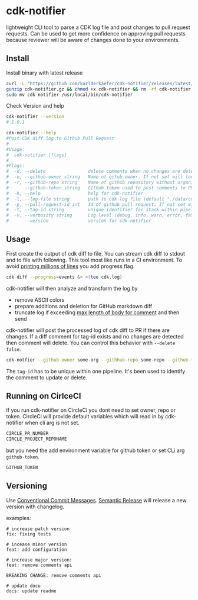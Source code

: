 # cdk-notifier
lightweight CLI tool to parse a CDK log file and post changes to pull request requests.
Can be used to get more confidence on approving pull requests because reviewer will be aware of changes done to your environments.

## Install

Install binary with latest release
```bash
curl -L "https://github.com/karlderkaefer/cdk-notifier/releases/latest/download/cdk-notifier_$(uname)_amd64.gz" -o cdk-notifier.gz
gunzip cdk-notifier.gz && chmod +x cdk-notifier && rm -rf cdk-notifier.gz
sudo mv cdk-notifier /usr/local/bin/cdk-notifier
```
Check Version and help
```bash
cdk-notifier --version
# 1.0.1

cdk-notifier --help
#Post CDK diff log to Github Pull Request
#
#Usage:
#  cdk-notifier [flags]
#
#Flags:
#  -d, --delete                delete comments when no changes are detected for a specific tag id (default true)
#  -o, --github-owner string   Name of gitub owner. If not set will lookup for env var $CIRCLE_PROJECT_USERNAME
#  -r, --github-repo string    Name of github repository without organisation. If not set will lookup for env var $CIRCLE_PROJECT_REPONAME
#      --github-token string   Github token used to post comments to PR
#  -h, --help                  help for cdk-notifier
#  -l, --log-file string       path to cdk log file (default "./data/cdk-small.log")
#  -p, --pull-request-id int   Id of github pull request. If not set will lookup for env var $CIRCLE_PR_NUMBER (default 23)
#  -t, --tag-id string         unique identifier for stack within pipeline (default "stack")
#  -v, --verbosity string      Log level (debug, info, warn, error, fatal, panic) (default "info")
#      --version               version for cdk-notifier
```

## Usage
First create the output of cdk diff to file. You can stream cdk diff to stdout and to file with following.
This tool most like runs in a CI environment. To avoid [printing millions of lines](https://github.com/aws/aws-cdk/issues/8893#issuecomment-654296389) you add progress flag.
```bash
cdk diff --progress=events &> >(tee cdk.log)
```
cdk-notifier will then analyze and transform the log by
* remove ASCII colors
* prepare additions and deletion for GitHub markdown diff
* truncate log if exceeding [max length of body for comment](https://github.community/t/maximum-length-for-the-comment-body-in-issues-and-pr/148867/2)
and then send
  
cdk-notifier will post the processed log of cdk diff to PR if there are changes.
If a diff comment for tag-id exists and no changes are detected then comment will delete. 
You can control this behavior with `--delete false`.

```bash
cdk-notfier --github-owner some-org --githhub-repo some-repo --github-token 1234 --log-file ./cdk.log --tag-id my-stack
```
The `tag-id` has to be unique within one pipeline. It's been used to identify the comment to update or delete.

## Running on CirlceCI
If you run cdk-notifier on CircleCi you dont need to set owner, repo or token. 
CircleCi will provide default variables which will read in by cdk-notifier when cli arg is not set.
```bash
CIRCLE_PR_NUMBER
CIRCLE_PROJECT_REPONAME
```
but you need the add environment variable for github token or set CLi arg `github-token`.
```bash
GITHUB_TOKEN
```

## Versioning
Use [Conventional Commit Messages](https://www.conventionalcommits.org/en/v1.0.0/).
[Semantic Release](https://github.com/semantic-release/semantic-release) will release a new version with changelog.

examples:
``` 
# increase patch version
fix: fixing tests

# incease minor version
feat: add configuration

# increase major version:
feat: remove comments api

BREAKING CHANGE: remove comments api

# update docu
docs: update readme
```


